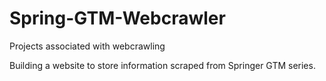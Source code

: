 # Spring-GTM-Webcrawler
Projects associated with webcrawling

Building a website to store information scraped from Springer GTM series.
